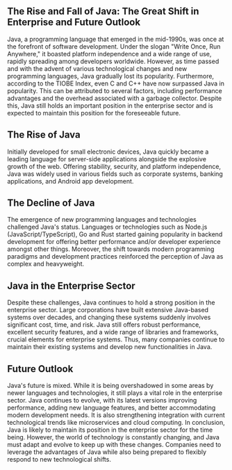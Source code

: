 ## The Rise and Fall of Java: The Great Shift in Enterprise and Future Outlook
Java, a programming language that emerged in the mid-1990s, was once at the forefront of software development. Under the slogan "Write Once, Run Anywhere," it boasted platform independence and a wide range of use, rapidly spreading among developers worldwide. However, as time passed and with the advent of various technological changes and new programming languages, Java gradually lost its popularity. Furthermore, according to the TIOBE Index, even C and C++ have now surpassed Java in popularity. This can be attributed to several factors, including performance advantages and the overhead associated with a garbage collector. Despite this, Java still holds an important position in the enterprise sector and is expected to maintain this position for the foreseeable future.

## The Rise of Java
Initially developed for small electronic devices, Java quickly became a leading language for server-side applications alongside the explosive growth of the web. Offering stability, security, and platform independence, Java was widely used in various fields such as corporate systems, banking applications, and Android app development.

## The Decline of Java
The emergence of new programming languages and technologies challenged Java's status. Languages or technologies such as Node.js (JavaScript/TypeScript), Go and Rust started gaining popularity in backend development for offering better performance and/or developer experience amongst other things. Moreover, the shift towards modern programming paradigms and development practices reinforced the perception of Java as complex and heavyweight.

## Java in the Enterprise Sector
Despite these challenges, Java continues to hold a strong position in the enterprise sector. Large corporations have built extensive Java-based systems over decades, and changing these systems suddenly involves significant cost, time, and risk. Java still offers robust performance, excellent security features, and a wide range of libraries and frameworks, crucial elements for enterprise systems. Thus, many companies continue to maintain their existing systems and develop new functionalities in Java.

## Future Outlook
Java's future is mixed. While it is being overshadowed in some areas by newer languages and technologies, it still plays a vital role in the enterprise sector. Java continues to evolve, with its latest versions improving performance, adding new language features, and better accommodating modern development needs. It is also strengthening integration with current technological trends like microservices and cloud computing.
In conclusion, Java is likely to maintain its position in the enterprise sector for the time being. However, the world of technology is constantly changing, and Java must adapt and evolve to keep up with these changes. Companies need to leverage the advantages of Java while also being prepared to flexibly respond to new technological shifts.
